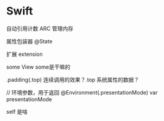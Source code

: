 #  Swift
自动引用计数 ARC 管理内存

属性包装器
@State

扩展
extension

some View  some是干嘛的

.padding(.top)   连续调用的效果？.top 系统属性的数据？


// 环境参数，用于返回
@Environment(\.presentationMode) var presentationMode

self 是啥




